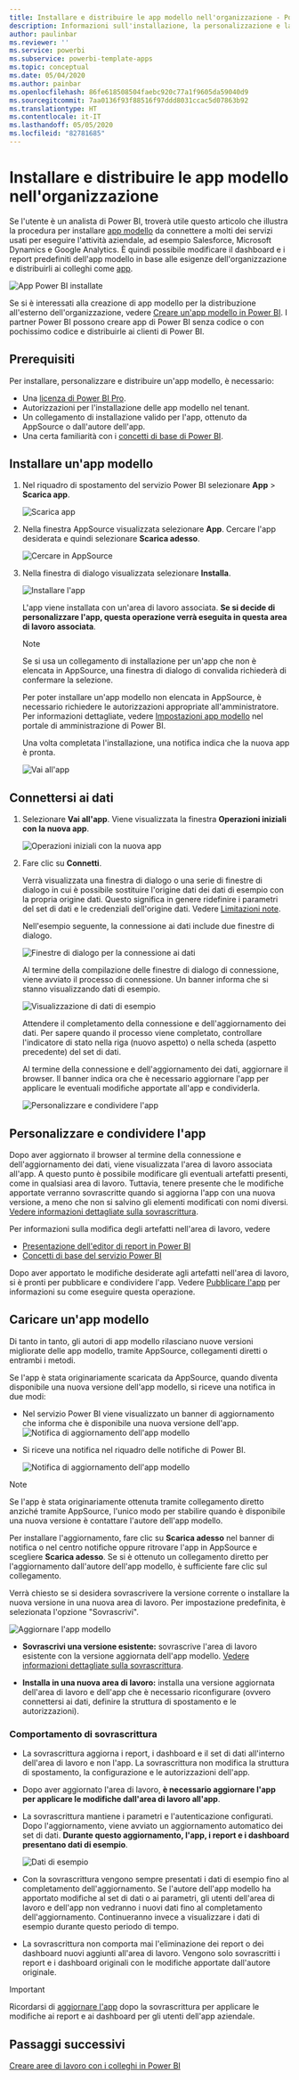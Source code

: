 ```yaml
---
title: Installare e distribuire le app modello nell'organizzazione - Power BI
description: Informazioni sull'installazione, la personalizzazione e la distribuzione di app modello nell'organizzazione in Power BI.
author: paulinbar
ms.reviewer: ''
ms.service: powerbi
ms.subservice: powerbi-template-apps
ms.topic: conceptual
ms.date: 05/04/2020
ms.author: painbar
ms.openlocfilehash: 86fe618508504faebc920c77a1f9605da59040d9
ms.sourcegitcommit: 7aa0136f93f88516f97ddd8031ccac5d07863b92
ms.translationtype: HT
ms.contentlocale: it-IT
ms.lasthandoff: 05/05/2020
ms.locfileid: "82781685"
---
```

# <a name="install-and-distribute-template-apps-in-your-organization"></a>Installare e distribuire le app modello nell'organizzazione

Se l'utente è un analista di Power BI, troverà utile questo articolo che illustra la procedura per installare [app modello](service-template-apps-overview.md) da connettere a molti dei servizi usati per eseguire l'attività aziendale, ad esempio Salesforce, Microsoft Dynamics e Google Analytics. È quindi possibile modificare il dashboard e i report predefiniti dell'app modello in base alle esigenze dell'organizzazione e distribuirli ai colleghi come [app](consumer/end-user-apps.md). 

![App Power BI installate](media/service-template-apps-install-distribute/power-bi-get-apps.png)

Se si è interessati alla creazione di app modello per la distribuzione all'esterno dell'organizzazione, vedere [Creare un'app modello in Power BI](service-template-apps-create.md). I partner Power BI possono creare app di Power BI senza codice o con pochissimo codice e distribuirle ai clienti di Power BI. 

## <a name="prerequisites"></a>Prerequisiti  

Per installare, personalizzare e distribuire un'app modello, è necessario: 

* Una [licenza di Power BI Pro](service-self-service-signup-for-power-bi.md).
* Autorizzazioni per l'installazione delle app modello nel tenant.
* Un collegamento di installazione valido per l'app, ottenuto da AppSource o dall'autore dell'app.
* Una certa familiarità con i [concetti di base di Power BI](service-basic-concepts.md).

## <a name="install-a-template-app"></a>Installare un'app modello

1. Nel riquadro di spostamento del servizio Power BI selezionare **App** > **Scarica app**.

    ![Scarica app](media/service-template-apps-install-distribute/power-bi-get-apps-arrow.png)

1. Nella finestra AppSource visualizzata selezionare **App**. Cercare l'app desiderata e quindi selezionare **Scarica adesso**.

    ![Cercare in AppSource](media/service-template-apps-install-distribute/power-bi-appsource.png)

1. Nella finestra di dialogo visualizzata selezionare **Installa**.

    ![Installare l'app](media/service-template-apps-install-distribute/power-install-dialog.png)
    
    L'app viene installata con un'area di lavoro associata. **Se si decide di personalizzare l'app, questa operazione verrà eseguita in questa area di lavoro associata**.

    > [!NOTE]
    > Se si usa un collegamento di installazione per un'app che non è elencata in AppSource, una finestra di dialogo di convalida richiederà di confermare la selezione.
    >
    >Per poter installare un'app modello non elencata in AppSource, è necessario richiedere le autorizzazioni appropriate all'amministratore. Per informazioni dettagliate, vedere [Impostazioni app modello](service-admin-portal.md#template-apps-settings) nel portale di amministrazione di Power BI.

    Una volta completata l'installazione, una notifica indica che la nuova app è pronta.

    ![Vai all'app](media/service-template-apps-install-distribute/power-bi-go-to-app.png)

## <a name="connect-to-data"></a>Connettersi ai dati

1. Selezionare **Vai all'app**. Viene visualizzata la finestra **Operazioni iniziali con la nuova app**.

   ![Operazioni iniziali con la nuova app](media/service-template-apps-install-distribute/power-bi-template-app-get-started.png)

1. Fare clic su **Connetti**.
    
    Verrà visualizzata una finestra di dialogo o una serie di finestre di dialogo in cui è possibile sostituire l'origine dati dei dati di esempio con la propria origine dati. Questo significa in genere ridefinire i parametri del set di dati e le credenziali dell'origine dati. Vedere [Limitazioni note](service-template-apps-overview.md#known-limitations).
    
    Nell'esempio seguente, la connessione ai dati include due finestre di dialogo.

   ![Finestre di dialogo per la connessione ai dati](media/service-template-apps-install-distribute/power-bi-template-app-connect-to-data-dialogs.png)

    Al termine della compilazione delle finestre di dialogo di connessione, viene avviato il processo di connessione. Un banner informa che si stanno visualizzando dati di esempio.

    ![Visualizzazione di dati di esempio](media/service-template-apps-install-distribute/power-bi-template-app-viewing-sample-data.png)

    Attendere il completamento della connessione e dell'aggiornamento dei dati. Per sapere quando il processo viene completato, controllare l'indicatore di stato nella riga (nuovo aspetto) o nella scheda (aspetto precedente) del set di dati.

   Al termine della connessione e dell'aggiornamento dei dati, aggiornare il browser. Il banner indica ora che è necessario aggiornare l'app per applicare le eventuali modifiche apportate all'app e condividerla.

    ![Personalizzare e condividere l'app](media/service-template-apps-install-distribute/power-bi-template-app-customize-share.png)

## <a name="customize-and-share-the-app"></a>Personalizzare e condividere l'app

Dopo aver aggiornato il browser al termine della connessione e dell'aggiornamento dei dati, viene visualizzata l'area di lavoro associata all'app. A questo punto è possibile modificare gli eventuali artefatti presenti, come in qualsiasi area di lavoro. Tuttavia, tenere presente che le modifiche apportate verranno sovrascritte quando si aggiorna l'app con una nuova versione, a meno che non si salvino gli elementi modificati con nomi diversi. [Vedere informazioni dettagliate sulla sovrascrittura](#overwrite-behavior).

Per informazioni sulla modifica degli artefatti nell'area di lavoro, vedere
* [Presentazione dell'editor di report in Power BI](service-the-report-editor-take-a-tour.md)
* [Concetti di base del servizio Power BI](service-basic-concepts.md)

Dopo aver apportato le modifiche desiderate agli artefatti nell'area di lavoro, si è pronti per pubblicare e condividere l'app. Vedere [Pubblicare l'app](service-create-distribute-apps.md#publish-your-app) per informazioni su come eseguire questa operazione.

## <a name="update-a-template-app"></a>Caricare un'app modello

Di tanto in tanto, gli autori di app modello rilasciano nuove versioni migliorate delle app modello, tramite AppSource, collegamenti diretti o entrambi i metodi.

Se l'app è stata originariamente scaricata da AppSource, quando diventa disponibile una nuova versione dell'app modello, si riceve una notifica in due modi:
* Nel servizio Power BI viene visualizzato un banner di aggiornamento che informa che è disponibile una nuova versione dell'app.
  ![Notifica di aggiornamento dell'app modello](media/service-template-apps-install-distribute/power-bi-new-app-version-notification-banner.png)
* Si riceve una notifica nel riquadro delle notifiche di Power BI.


  ![Notifica di aggiornamento dell'app modello](media/service-template-apps-install-distribute/power-bi-new-app-version-notification-pane.png)

>[!NOTE]
>Se l'app è stata originariamente ottenuta tramite collegamento diretto anziché tramite AppSource, l'unico modo per stabilire quando è disponibile una nuova versione è contattare l'autore dell'app modello.

  Per installare l'aggiornamento, fare clic su **Scarica adesso** nel banner di notifica o nel centro notifiche oppure ritrovare l'app in AppSource e scegliere **Scarica adesso**. Se si è ottenuto un collegamento diretto per l'aggiornamento dall'autore dell'app modello, è sufficiente fare clic sul collegamento.
  
  Verrà chiesto se si desidera sovrascrivere la versione corrente o installare la nuova versione in una nuova area di lavoro. Per impostazione predefinita, è selezionata l'opzione "Sovrascrivi".

  ![Aggiornare l'app modello](media/service-template-apps-install-distribute/power-bi-update-app-overwrite.png)

- **Sovrascrivi una versione esistente:** sovrascrive l'area di lavoro esistente con la versione aggiornata dell'app modello. [Vedere informazioni dettagliate sulla sovrascrittura](#overwrite-behavior).

- **Installa in una nuova area di lavoro:** installa una versione aggiornata dell'area di lavoro e dell'app che è necessario riconfigurare (ovvero connettersi ai dati, definire la struttura di spostamento e le autorizzazioni).

### <a name="overwrite-behavior"></a>Comportamento di sovrascrittura

* La sovrascrittura aggiorna i report, i dashboard e il set di dati all'interno dell'area di lavoro e non l'app. La sovrascrittura non modifica la struttura di spostamento, la configurazione e le autorizzazioni dell'app.
* Dopo aver aggiornato l'area di lavoro, **è necessario aggiornare l'app per applicare le modifiche dall'area di lavoro all'app**.
* La sovrascrittura mantiene i parametri e l'autenticazione configurati. Dopo l'aggiornamento, viene avviato un aggiornamento automatico dei set di dati. **Durante questo aggiornamento, l'app, i report e i dashboard presentano dati di esempio**.

  ![Dati di esempio](media/service-template-apps-install-distribute/power-bi-sample-data.png)

* Con la sovrascrittura vengono sempre presentati i dati di esempio fino al completamento dell'aggiornamento. Se l'autore dell'app modello ha apportato modifiche al set di dati o ai parametri, gli utenti dell'area di lavoro e dell'app non vedranno i nuovi dati fino al completamento dell'aggiornamento. Continueranno invece a visualizzare i dati di esempio durante questo periodo di tempo.
* La sovrascrittura non comporta mai l'eliminazione dei report o dei dashboard nuovi aggiunti all'area di lavoro. Vengono solo sovrascritti i report e i dashboard originali con le modifiche apportate dall'autore originale.

>[!IMPORTANT]
>Ricordarsi di [aggiornare l'app](#customize-and-share-the-app) dopo la sovrascrittura per applicare le modifiche ai report e ai dashboard per gli utenti dell'app aziendale.

## <a name="next-steps"></a>Passaggi successivi

[Creare aree di lavoro con i colleghi in Power BI](service-create-workspaces.md)
